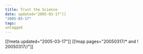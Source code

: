 ```yaml
---
title: Trust the Science
date: updated="2005-03-17"]]
"2005-03-17"
tags:
untagged
---
```

[[!meta updated="2005-03-17"]]
[[!map pages="20050317/* and ! 20050317/*/*"]]
